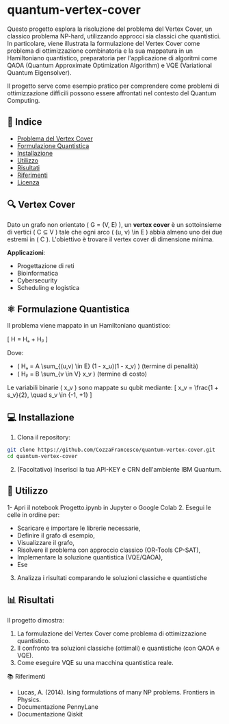 # quantum-vertex-cover

Questo progetto esplora la risoluzione del problema del Vertex Cover, un classico problema NP-hard, utilizzando approcci sia classici che quantistici. In particolare, viene illustrata la formulazione del Vertex Cover come problema di ottimizzazione combinatoria e la sua mappatura in un Hamiltoniano quantistico, preparatoria per l'applicazione di algoritmi come QAOA (Quantum Approximate Optimization Algorithm) e VQE (Variational Quantum Eigensolver).

Il progetto serve come esempio pratico per comprendere come problemi di ottimizzazione difficili possono essere affrontati nel contesto del Quantum Computing.

## 📌 Indice

- [Problema del Vertex Cover](##vertex-cover)
- [Formulazione Quantistica](##formulazione-quantistica)
- [Installazione](#installazione)
- [Utilizzo](#utilizzo)
- [Risultati](#risultati)
- [Riferimenti](#riferimenti)
- [Licenza](#licenza)

## 🔍 Vertex Cover 

Dato un grafo non orientato \( G = (V, E) \), un **vertex cover** è un sottoinsieme di vertici \( C ⊆ V \) tale che ogni arco \( (u, v) \in E \) abbia almeno uno dei due estremi in \( C \). L'obiettivo è trovare il vertex cover di dimensione minima.

**Applicazioni**:
- Progettazione di reti
- Bioinformatica
- Cybersecurity
- Scheduling e logistica

## ⚛️ Formulazione Quantistica

Il problema viene mappato in un Hamiltoniano quantistico:

\[ H = Hₐ + Hᵦ \]

Dove:
- \( Hₐ = A \sum_{(u,v) \in E} (1 - x_u)(1 - x_v) \) (termine di penalità)
- \( Hᵦ = B \sum_{v \in V} x_v \) (termine di costo)

Le variabili binarie \( x_v \) sono mappate su qubit mediante:
\[ x_v = \frac{1 + s_v}{2}, \quad s_v \in \{-1, +1\} \]

## 💻 Installazione

1. Clona il repository:
```bash
git clone https://github.com/CozzaFrancesco/quantum-vertex-cover.git
cd quantum-vertex-cover
```
2. (Facoltativo) Inserisci la tua API-KEY e CRN dell'ambiente IBM Quantum.

## 🚀 Utilizzo
1- Apri il notebook Progetto.ipynb in Jupyter o Google Colab
2. Esegui le celle in ordine per:
   - Scaricare e importare le librerie necessarie,
   - Definire il grafo di esempio,
   - Visualizzare il grafo,
  - Risolvere il problema con approccio classico (OR-Tools CP-SAT),
  - Implementare la soluzione quantistica (VQE/QAOA),
  - Ese
3. Analizza i risultati comparando le soluzioni classiche e quantistiche

## 📊 Risultati
Il progetto dimostra:

1. La formulazione del Vertex Cover come problema di ottimizzazione quantistico.
2. Il confronto tra soluzioni classiche (ottimali) e quantistiche (con QAOA e VQE).
3. Come eseguire VQE su una macchina quantistica reale.

📚 Riferimenti
- Lucas, A. (2014). Ising formulations of many NP problems. Frontiers in Physics.
- Documentazione PennyLane
- Documentazione Qiskit

